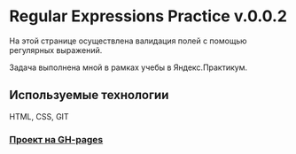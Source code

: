 # Regular Expressions Practice v.0.0.2

На этой странице осуществлена валидация полей с помощью регулярных выражений.

Задача выполнена мной в рамках учебы в Яндекс.Практикум.

## Используемые технологии

HTML, CSS, GIT

### [Проект на GH-pages][1]
[1]: https://varyalikhanina.github.io/regex-practice
